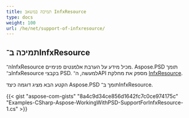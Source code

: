 ```yaml
---
title: תמיכה במשאב InfxResource
type: docs
weight: 100
url: /he/net/support-of-infxresource/
---
```


## **תמיכה ב־InfxResource**
ה־InfxResource מכיל מידע על הערבת אלמנטים פנימיים. Aspose.PSD תומך ב־InfxResource בקבצי PSD. למעשה, ה־API מספק את מחלקת [InfxResource](https://reference.aspose.com/net/psd/aspose.psd.fileformats.psd.layers.layerresources/infxresource).

הקטע הבא מציג דוגמה כיצד Aspose.PSD תומך ב־InfxResource.

{{< gist "aspose-com-gists" "8a4c9d34ce856d1642fc7c0ce974175c" "Examples-CSharp-Aspose-WorkingWithPSD-SupportForInfxResource-1.cs" >}}
